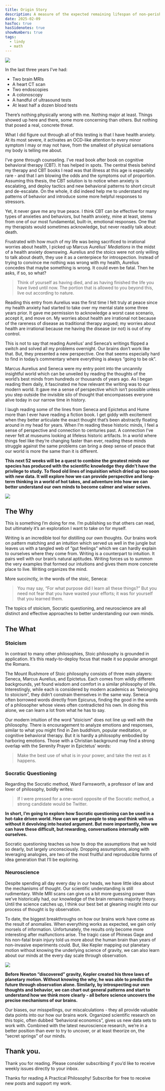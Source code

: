 ```yaml
---
title: Origin Story
description: A measure of the expected remaining lifespan of non-perishable entities
date: 2025-02-09
hasToc: true
hasSidenotes: true
showNumbers: true
tags:
  - lindy
  - math
---
```


[](https://substackcdn.com/image/fetch/f_auto,q_auto:good,fl_progressive:steep/https%3A%2F%2Fbucketeer-e05bbc84-baa3-437e-9518-adb32be77984.s3.amazonaws.com%2Fpublic%2Fimages%2F55591ad6-0c78-4ed5-a968-5fee821240ea_1920x768.jpeg)

![](https://substackcdn.com/image/fetch/w_1456,c_limit,f_auto,q_auto:good,fl_progressive:steep/https%3A%2F%2Fbucketeer-e05bbc84-baa3-437e-9518-adb32be77984.s3.amazonaws.com%2Fpublic%2Fimages%2F55591ad6-0c78-4ed5-a968-5fee821240ea_1920x768.jpeg)

In the last three years I’ve had:

- Two brain MRIs
- A heart CT scan
- Two endoscopies
- A colonoscopy
- A handful of ultrasound tests
- At least half a dozen blood tests

There’s nothing physically wrong with me. Nothing major at least. Things showed up here and there, some more concerning than others. But nothing that posed a real, concrete threat.

What I did figure out through all of this testing is that I have health anxiety. At its most severe, it activates an OCD-like attention to every minor symptom I may or may not have, from the smallest of physical sensations my body is telling me about.

I’ve gone through counseling. I’ve read book after book on cognitive behavioral therapy (CBT). It has helped in spots. The central thesis behind my therapy and CBT books I read was that illness at this age is especially rare - and that I am blowing the odds and the symptoms out of proportion. Assuming this thesis, the CBT solution is to notice when anxiety is escalating, and deploy tactics and new behavioral patterns to short circuit and de-escalate. On the whole, it did indeed help me to understand my patterns of behavior and introduce some more helpful responses to stressors.

Yet, it never gave me any true peace. I think CBT can be effective for many types of anxieties and behaviors, but health anxiety, mine at least, stems from one of our most fundamental, built-in, emotional responses. One that my therapists would sometimes acknowledge, but never readily talk about: death.

Frustrated with how much of my life was being sacrificed to irrational worries about health, I picked up Marcus Aurelius’ _Mediations_ in the midst of a health anxiety downswing. Aurelius and the stoics were not only willing to talk about death, they use it as a centerpiece for introspection. Instead of trying to convince me nothing was wrong with my health, Aurelius concedes that maybe something is wrong. It could even be fatal. Then he asks, if so, so what?

> Think of yourself as having died, and as having finished the life you have lived until now. The portion that is allowed to you beyond this, live out according to nature.

Reading this entry from Aurelius was the first time I felt truly at peace since my health anxiety had started to take over my mental state some three years prior. It gave me permission to acknowledge a worst case scenario, accept it, and move on. My worries about health are irrational not because of the rareness of disease as traditional therapy argued; my worries about health are irrational because me having the disease (or not) is out of my control.

This is not to say that reading Aurelius’ and Seneca’s writings flipped a switch and solved all my problems overnight. Our brains don’t work like that. But, they presented a new perspective. One that seems especially hard to find in today’s commentary where everything is always “going to be ok”.

Marcus Aurelius and Seneca were my entry point into the uncannily insightful world which can be unveiled by reading the thoughts of the world’s best minds from hundreds or thousands of years ago. As I began reading them daily, it fascinated me how relevant the writing was to our modern world. It gave me a sense of perspective which isn’t possible unless you step outside the invisible silo of thought that encompasses everyone alive today in our narrow time in history.

I laugh reading some of the lines from Seneca and Epictetus and Hume more than I ever have reading a fiction book. I get giddy with excitement when they better articulate the exact thought that’s been abstractly floating around in my head for years. When I’m reading these historic minds, I feel a sense of perspective and connection to centuries past. A connection I’ve never felt at museums looking at lifeless historic artifacts. In a world where things feel like they’re changing faster than ever, reading these minds struggle against the same problems can bring a deep sense of peace that our world is more the same than it is different.

**This next 52 weeks will be a quest to combine the greatest minds our species has produced with the scientific knowledge they didn’t have the privilege to study. To flood old lines of inquisition which dried up too soon with new data. It will explore how we can provide perspective and long-term thinking in a world of hot takes, and adventure into how we can better understand our own minds to become calmer and wiser selves.**

[](https://substackcdn.com/image/fetch/f_auto,q_auto:good,fl_progressive:steep/https%3A%2F%2Fbucketeer-e05bbc84-baa3-437e-9518-adb32be77984.s3.amazonaws.com%2Fpublic%2Fimages%2F634811e2-dc95-4ec0-bbc7-558a8f03938c_2048x1024.jpeg)

![](https://substackcdn.com/image/fetch/w_1456,c_limit,f_auto,q_auto:good,fl_progressive:steep/https%3A%2F%2Fbucketeer-e05bbc84-baa3-437e-9518-adb32be77984.s3.amazonaws.com%2Fpublic%2Fimages%2F634811e2-dc95-4ec0-bbc7-558a8f03938c_2048x1024.jpeg)

## The Why

This is something I’m doing for me. I’m publishing so that others can read, but ultimately it’s an exploration I want to take on for myself.

Writing is an incredible tool for distilling our own thoughts. Our brains work on pattern matching and an intuition which served us well in the jungle but leaves us with a tangled web of “gut feelings” which we can hardly explain to ourselves where they come from. Writing is a counterpart to intuition. It pairs well with our brain’s natural aptitudes. Writing forces us to summon the very examples that formed our intuitions and gives them more concrete place to live. Writing organizes the mind.

More succinctly, in the words of the stoic, Seneca:

> You may say, “For what purpose did I learn all these things?” But you need not fear that you have wasted your efforts; it was for yourself that you learned them.

The topics of stoicism, Socratic questioning, and neuroscience are all distinct and effective approaches to better understanding our own minds.

## The What

### Stoicism

In contrast to many other philosophies, Stoic philosophy is grounded in application. It’s this ready-to-deploy focus that made it so popular amongst the Romans.

The Mount Rushmore of Stoic philosophy consists of three main players: Seneca, Marcus Aurelius, and Epictetus. Each comes from wildly different backgrounds, yet found wisdom and comfort in a similar philosophy of life. Interestingly, while each is considered by modern academics as “belonging to stoicism”, they didn’t constrain themselves in the same way. Seneca often borrowed words directly from Epicurus, finding the good in the words of a philosopher whose views often contradicted his own. In doing this alone, we can learn a lot from what he has to say.

Our modern intuition of the word ”stoicism” does not line up well with the philosophy. There is encouragement to analyze emotions and responses, similar to what you might find in Zen buddhism, popular meditation, or cognitive behavioral therapy. But it is hardly a philosophy embodied by harboring emotions. Those with a Christian background may find a strong overlap with the Serenity Prayer in Epictetus’ words:

> Make the best use of what is in your power, and take the rest as it happens.

### Socratic Questioning

Regarding the Socratic method, Ward Farnsworth, a professor of law and lover of philosophy, boldly writes:

> If I were pressed for a one-word opposite of the Socratic method, a strong candidate would be Twitter.

**In short, I’m going to explore how Socratic questioning can be used in a hot-take driven world. How can we get people to stop and think with us without it devolving into heated argument. But more importantly, how we can have these difficult, but rewarding, conversations internally with ourselves.**

Socratic questioning teaches us how to drop the assumptions that we hold so dearly, but largely unconsciously. Dropping assumptions, along with leveraging analogies, are two of the most fruitful and reproducible forms of idea generation that I’ll be exploring.

### Neuroscience

Despite spending all day every day in our heads, we have little idea about the mechanisms of thought. Our scientific understanding is still rudimentary. While MRI scans can give us a bit more guessing power than we’ve historically had, our knowledge of the brain remains majority theory. Until the science catches up, I think our best bet at gleaning insight into our process of thought is by observation.

To date, the biggest breakthroughs on how our brains work have come as the result of anomalies. When everything works as expected, we gain only morsels of information. Unfortunately, the results only become more interesting after malfunctions arise. The tragic case of Phineas Gage and his non-fatal brain injury told us more about the human brain than years of non-invasive experiments could. But, like Kepler mapping out planetary motion without knowing the underlying science of gravity, we can also learn about our minds at the every day scale through observation.

[](https://substackcdn.com/image/fetch/f_auto,q_auto:good,fl_progressive:steep/https%3A%2F%2Fbucketeer-e05bbc84-baa3-437e-9518-adb32be77984.s3.amazonaws.com%2Fpublic%2Fimages%2F1974be1f-4698-4048-be44-bef1d10a8501_1920x768.jpeg)

![](https://substackcdn.com/image/fetch/w_1456,c_limit,f_auto,q_auto:good,fl_progressive:steep/https%3A%2F%2Fbucketeer-e05bbc84-baa3-437e-9518-adb32be77984.s3.amazonaws.com%2Fpublic%2Fimages%2F1974be1f-4698-4048-be44-bef1d10a8501_1920x768.jpeg)

**Before Newton “discovered” gravity, Kepler created his three laws of planetary motion. Without knowing the why, he was able to predict the future through observation alone. Similarly, by introspecting our own thoughts and behavior, we can chart out general patterns and start to understand how we think more clearly - all before science uncovers the precise mechanisms of our brains.**

Our biases, our misspellings, our miscalculations - they all provide valuable data points into our how our brains work. Organized scientific research on this topic, often dubbed “behavioral economics”, gives us new data sets to work with. Combined with the latest neuroscience research, we’re in a better position than ever to try to uncover, or at least theorize on, the “secret springs” of our minds.

## Thank you.

Thank you for reading. Please consider subscribing if you’d like to receive weekly issues directly to your inbox.

Thanks for reading A Practical Philosophy! Subscribe for free to receive new posts and support my work.
